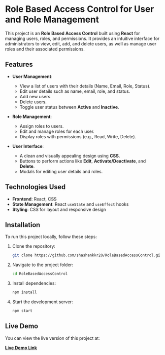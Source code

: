 # Role Based Access Control for User and Role Management

This project is an **Role Based Access Control** built using **React** for managing users, roles, and permissions. It provides an intuitive interface for administrators to view, edit, add, and delete users, as well as manage user roles and their associated permissions.

## Features

- **User Management**: 
  - View a list of users with their details (Name, Email, Role, Status).
  - Edit user details such as name, email, role, and status.
  - Add new users.
  - Delete users.
  - Toggle user status between **Active** and **Inactive**.

- **Role Management**:
  - Assign roles to users.
  - Edit and manage roles for each user.
  - Display roles with permissions (e.g., Read, Write, Delete).

- **User Interface**:
  - A clean and visually appealing design using **CSS**.
  - Buttons to perform actions like **Edit**, **Activate/Deactivate**, and **Delete**.
  - Modals for editing user details and roles.

## Technologies Used

- **Frontend**: React, CSS
- **State Management**: React `useState` and `useEffect` hooks
- **Styling**: CSS for layout and responsive design


## Installation

To run this project locally, follow these steps:

1. Clone the repository:

   ```bash
   git clone https://github.com/shashankkr20/RoleBasedAccessControl.git

2. Navigate to the project folder:
   
   ```bash
   cd RoleBasedAccessControl

3. Install dependencies:
   
   ```bash
   npm install

4. Start the development server:
   
   ```bash
   npm start

## Live Demo

You can view the live version of this project at:

**[Live Demo Link](https://rolebasedaccesscontrol.onrender.com)**   




